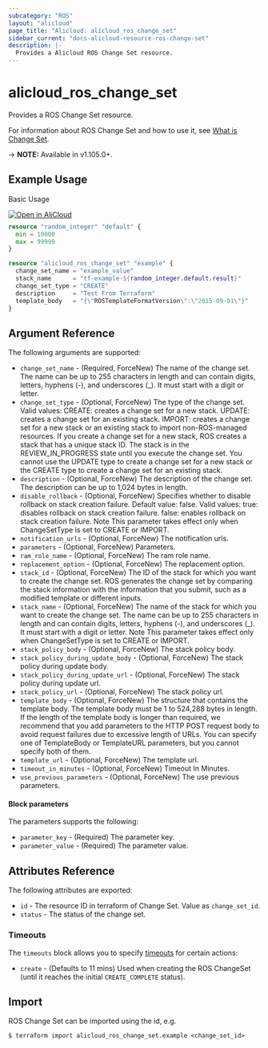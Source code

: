 ```yaml
---
subcategory: "ROS"
layout: "alicloud"
page_title: "Alicloud: alicloud_ros_change_set"
sidebar_current: "docs-alicloud-resource-ros-change-set"
description: |-
  Provides a Alicloud ROS Change Set resource.
---
```


# alicloud\_ros\_change\_set

Provides a ROS Change Set resource.

For information about ROS Change Set and how to use it, see [What is Change Set](https://www.alibabacloud.com/help/doc-detail/131051.htm).

-> **NOTE:** Available in v1.105.0+.

## Example Usage

Basic Usage

<div style="display: block;margin-bottom: 40px;"><div class="oics-button" style="float: right;position: absolute;margin-bottom: 10px;">
  <a href="https://api.aliyun.com/api-tools/terraform?resource=alicloud_ros_change_set&exampleId=1c4bfc18-d876-86f4-2360-4f0b62444fa17265b398&activeTab=example&spm=docs.r.ros_change_set.0.1c4bfc18d8&intl_lang=EN_US" target="_blank">
    <img alt="Open in AliCloud" src="https://img.alicdn.com/imgextra/i1/O1CN01hjjqXv1uYUlY56FyX_!!6000000006049-55-tps-254-36.svg" style="max-height: 44px; max-width: 100%;">
  </a>
</div></div>

```terraform
resource "random_integer" "default" {
  min = 10000
  max = 99999
}

resource "alicloud_ros_change_set" "example" {
  change_set_name = "example_value"
  stack_name      = "tf-example-${random_integer.default.result}"
  change_set_type = "CREATE"
  description     = "Test From Terraform"
  template_body   = "{\"ROSTemplateFormatVersion\":\"2015-09-01\"}"
}
```

## Argument Reference

The following arguments are supported:

* `change_set_name` - (Required, ForceNew) The name of the change set.  The name can be up to 255 characters in length and can contain digits, letters, hyphens (-), and underscores (_). It must start with a digit or letter.
* `change_set_type` - (Optional, ForceNew) The type of the change set. Valid values:  CREATE: creates a change set for a new stack. UPDATE: creates a change set for an existing stack. IMPORT: creates a change set for a new stack or an existing stack to import non-ROS-managed resources. If you create a change set for a new stack, ROS creates a stack that has a unique stack ID. The stack is in the REVIEW_IN_PROGRESS state until you execute the change set.  You cannot use the UPDATE type to create a change set for a new stack or the CREATE type to create a change set for an existing stack.
* `description` - (Optional, ForceNew) The description of the change set. The description can be up to 1,024 bytes in length.
* `disable_rollback` - (Optional, ForceNew) Specifies whether to disable rollback on stack creation failure. Default value: false.  Valid values:  true: disables rollback on stack creation failure. false: enables rollback on stack creation failure. Note This parameter takes effect only when ChangeSetType is set to CREATE or IMPORT.
* `notification_urls` - (Optional, ForceNew) The notification urls.
* `parameters` - (Optional, ForceNew) Parameters.
* `ram_role_name` - (Optional, ForceNew) The ram role name.
* `replacement_option` - (Optional, ForceNew) The replacement option.
* `stack_id` - (Optional, ForceNew) The ID of the stack for which you want to create the change set. ROS generates the change set by comparing the stack information with the information that you submit, such as a modified template or different inputs.
* `stack_name` - (Optional, ForceNew) The name of the stack for which you want to create the change set.  The name can be up to 255 characters in length and can contain digits, letters, hyphens (-), and underscores (_). It must start with a digit or letter.  Note This parameter takes effect only when ChangeSetType is set to CREATE or IMPORT.
* `stack_policy_body` - (Optional, ForceNew) The stack policy body.
* `stack_policy_during_update_body` - (Optional, ForceNew) The stack policy during update body.
* `stack_policy_during_update_url` - (Optional, ForceNew) The stack policy during update url.
* `stack_policy_url` - (Optional, ForceNew) The stack policy url.
* `template_body` - (Optional, ForceNew) The structure that contains the template body. The template body must be 1 to 524,288 bytes in length.  If the length of the template body is longer than required, we recommend that you add parameters to the HTTP POST request body to avoid request failures due to excessive length of URLs.  You can specify one of TemplateBody or TemplateURL parameters, but you cannot specify both of them.
* `template_url` - (Optional, ForceNew) The template url.
* `timeout_in_minutes` - (Optional, ForceNew) Timeout In Minutes.
* `use_previous_parameters` - (Optional, ForceNew) The use previous parameters.

#### Block parameters

The parameters supports the following: 

* `parameter_key` - (Required) The parameter key.
* `parameter_value` - (Required) The parameter value.

## Attributes Reference

The following attributes are exported:

* `id` - The resource ID in terraform of Change Set. Value as `change_set_id`.
* `status` - The status of the change set.

### Timeouts

The `timeouts` block allows you to specify [timeouts](https://www.terraform.io/docs/configuration-0-11/resources.html#timeouts) for certain actions:

* `create` - (Defaults to 11 mins) Used when creating the ROS ChangeSet (until it reaches the initial `CREATE_COMPLETE` status). 

## Import

ROS Change Set can be imported using the id, e.g.

```shell
$ terraform import alicloud_ros_change_set.example <change_set_id>
```
